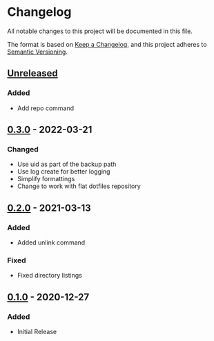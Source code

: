 # Changelog

All notable changes to this project will be documented in this file.

The format is based on [Keep a Changelog](https://keepachangelog.com/en/1.0.0/),
and this project adheres to [Semantic Versioning](https://semver.org/spec/v2.0.0.html).

## [Unreleased]

### Added

- Add repo command

## [0.3.0] - 2022-03-21

### Changed

- Use uid as part of the backup path
- Use log create for better logging
- Simplify formattings
- Change to work with flat dotfiles repository

## [0.2.0] - 2021-03-13

### Added

- Added unlink command

### Fixed

- Fixed directory listings

## [0.1.0] - 2020-12-27

### Added

- Initial Release

[unreleased]: https://github.com/yasuyuky/wagon/compare/v0.3.0...HEAD
[0.3.0]: https://github.com/yasuyuky/wagon/releases/tag/v0.3.0
[0.2.0]: https://github.com/yasuyuky/wagon/releases/tag/v0.2.0
[0.1.0]: https://github.com/yasuyuky/wagon/releases/tag/v0.1.0

